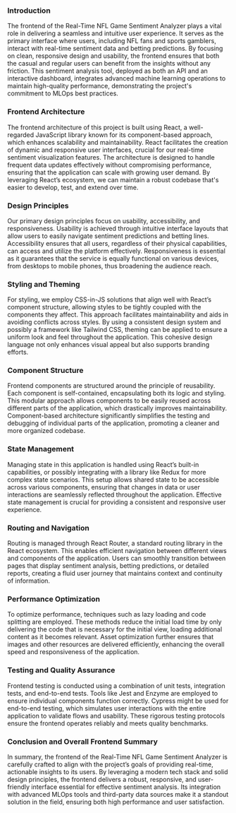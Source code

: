 ### Introduction

The frontend of the Real-Time NFL Game Sentiment Analyzer plays a vital role in delivering a seamless and intuitive user experience. It serves as the primary interface where users, including NFL fans and sports gamblers, interact with real-time sentiment data and betting predictions. By focusing on clean, responsive design and usability, the frontend ensures that both the casual and regular users can benefit from the insights without any friction. This sentiment analysis tool, deployed as both an API and an interactive dashboard, integrates advanced machine learning operations to maintain high-quality performance, demonstrating the project's commitment to MLOps best practices.

### Frontend Architecture

The frontend architecture of this project is built using React, a well-regarded JavaScript library known for its component-based approach, which enhances scalability and maintainability. React facilitates the creation of dynamic and responsive user interfaces, crucial for our real-time sentiment visualization features. The architecture is designed to handle frequent data updates effectively without compromising performance, ensuring that the application can scale with growing user demand. By leveraging React’s ecosystem, we can maintain a robust codebase that's easier to develop, test, and extend over time.

### Design Principles

Our primary design principles focus on usability, accessibility, and responsiveness. Usability is achieved through intuitive interface layouts that allow users to easily navigate sentiment predictions and betting lines. Accessibility ensures that all users, regardless of their physical capabilities, can access and utilize the platform effectively. Responsiveness is essential as it guarantees that the service is equally functional on various devices, from desktops to mobile phones, thus broadening the audience reach.

### Styling and Theming

For styling, we employ CSS-in-JS solutions that align well with React’s component structure, allowing styles to be tightly coupled with the components they affect. This approach facilitates maintainability and aids in avoiding conflicts across styles. By using a consistent design system and possibly a framework like Tailwind CSS, theming can be applied to ensure a uniform look and feel throughout the application. This cohesive design language not only enhances visual appeal but also supports branding efforts.

### Component Structure

Frontend components are structured around the principle of reusability. Each component is self-contained, encapsulating both its logic and styling. This modular approach allows components to be easily reused across different parts of the application, which drastically improves maintainability. Component-based architecture significantly simplifies the testing and debugging of individual parts of the application, promoting a cleaner and more organized codebase.

### State Management

Managing state in this application is handled using React’s built-in capabilities, or possibly integrating with a library like Redux for more complex state scenarios. This setup allows shared state to be accessible across various components, ensuring that changes in data or user interactions are seamlessly reflected throughout the application. Effective state management is crucial for providing a consistent and responsive user experience.

### Routing and Navigation

Routing is managed through React Router, a standard routing library in the React ecosystem. This enables efficient navigation between different views and components of the application. Users can smoothly transition between pages that display sentiment analysis, betting predictions, or detailed reports, creating a fluid user journey that maintains context and continuity of information.

### Performance Optimization

To optimize performance, techniques such as lazy loading and code splitting are employed. These methods reduce the initial load time by only delivering the code that is necessary for the initial view, loading additional content as it becomes relevant. Asset optimization further ensures that images and other resources are delivered efficiently, enhancing the overall speed and responsiveness of the application.

### Testing and Quality Assurance

Frontend testing is conducted using a combination of unit tests, integration tests, and end-to-end tests. Tools like Jest and Enzyme are employed to ensure individual components function correctly. Cypress might be used for end-to-end testing, which simulates user interactions with the entire application to validate flows and usability. These rigorous testing protocols ensure the frontend operates reliably and meets quality benchmarks.

### Conclusion and Overall Frontend Summary

In summary, the frontend of the Real-Time NFL Game Sentiment Analyzer is carefully crafted to align with the project’s goals of providing real-time, actionable insights to its users. By leveraging a modern tech stack and solid design principles, the frontend delivers a robust, responsive, and user-friendly interface essential for effective sentiment analysis. Its integration with advanced MLOps tools and third-party data sources make it a standout solution in the field, ensuring both high performance and user satisfaction.
